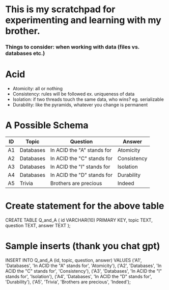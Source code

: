 # This is my scratchpad for experimenting and learning with my brother.

### Things to consider:  when working with data (files vs. databases etc.)
# Acid  
* Atomicity: all or nothing
* Consistency: rules will be followed  ex. uniqueness of data 
* Isolation: if two threads touch the same data, who wins? eg. serializable
* Durability: like the pyramids, whatever you change is permanent

# A Possible Schema

| ID  | Topic     | Question                          | Answer       |
|-----|-----------|-----------------------------------|--------------|
| A1  | Databases | In ACID the "A" stands for        | Atomicity    |
| A2  | Databases | In ACID the "C" stands for        | Consistency  |
| A3  | Databases | In ACID the "I" stands for        | Isolation    |
| A4  | Databases | In ACID the "D" stands for        | Durability   |
| A5  | Trivia    | Brothers are precious             | Indeed       |


# Create statement for the above table
CREATE TABLE Q_and_A (
    id VARCHAR(10) PRIMARY KEY,
    topic TEXT,
    question TEXT,
    answer TEXT
);
# Sample inserts (thank you chat gpt)
INSERT INTO Q_and_A (id, topic, question, answer)
VALUES 
('A1', 'Databases', 'In ACID the "A" stands for', 'Atomicity'),
('A2', 'Databases', 'In ACID the "C" stands for', 'Consistency'),
('A3', 'Databases', 'In ACID the "I" stands for', 'Isolation'),
('A4', 'Databases', 'In ACID the "D" stands for', 'Durability'),
('A5', 'Trivia', 'Brothers are precious', 'Indeed');